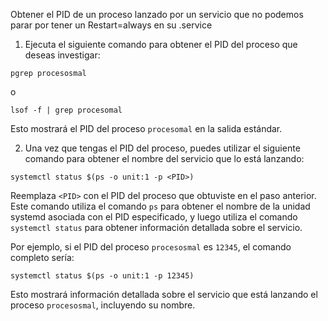 Obtener el PID de un proceso lanzado por un servicio que no podemos parar por tener un Restart=always en su .service
1. Ejecuta el siguiente comando para obtener el PID del proceso que deseas investigar:

```
pgrep procesosmal
```
o

```
lsof -f | grep procesomal
```

Esto mostrará el PID del proceso `procesomal` en la salida estándar.

2. Una vez que tengas el PID del proceso, puedes utilizar el siguiente comando para obtener el nombre del servicio que lo está lanzando:

```
systemctl status $(ps -o unit:1 -p <PID>)
```

Reemplaza `<PID>` con el PID del proceso que obtuviste en el paso anterior. Este comando utiliza el comando `ps` para obtener el nombre de la unidad systemd asociada con el PID especificado, y luego utiliza el comando `systemctl status` para obtener información detallada sobre el servicio.

Por ejemplo, si el PID del proceso `procesosmal` es `12345`, el comando completo sería:

```
systemctl status $(ps -o unit:1 -p 12345)
```

Esto mostrará información detallada sobre el servicio que está lanzando el proceso `procesosmal`, incluyendo su nombre.